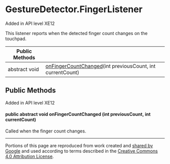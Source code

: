 # GestureDetector.FingerListener

Added in API level XE12

This listener reports when the detected finger count changes on the touchpad.

| Public Methods | |
| --- | --- |
| abstract void | [onFingerCountChanged](#onFingerCountChanged)(int previousCount, int currentCount) |

## Public Methods

Added in API level XE12

#### public abstract void **onFingerCountChanged** (int previousCount, int currentCount) 

Called when the finger count changes.

---

Portions of this page are reproduced from work created and [shared by Google](https://developers.google.com/readme/policies) and used according to terms described in the [Creative Commons 4.0 Attribution License](https://creativecommons.org/licenses/by/4.0/).

